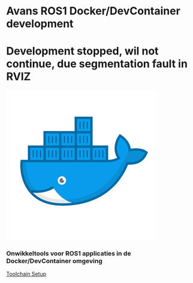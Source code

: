 # Avans ROS1 Docker/DevContainer development



# Development stopped, wil not continue, due segmentation fault in RVIZ

![Image](documentation/images/docker.png)


### Onwikkeltools voor ROS1 applicaties in de Docker/DevContainer omgeving


[Toolchain Setup](documentation/toolchain_setup.md)



